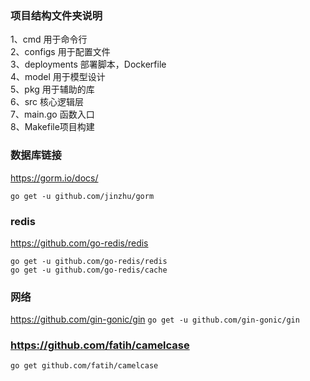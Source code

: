 ### 项目结构文件夹说明
1、cmd 用于命令行  
2、configs 用于配置文件  
3、deployments 部署脚本，Dockerfile  
4、model 用于模型设计  
5、pkg 用于辅助的库  
6、src 核心逻辑层  
7、main.go 函数入口  
8、Makefile项目构建  


### 数据库链接
https://gorm.io/docs/

`
go get -u github.com/jinzhu/gorm
`
### redis
https://github.com/go-redis/redis
```
go get -u github.com/go-redis/redis
go get -u github.com/go-redis/cache
```


### 网络
https://github.com/gin-gonic/gin
`
go get -u github.com/gin-gonic/gin
`

### https://github.com/fatih/camelcase
`
go get github.com/fatih/camelcase
`
